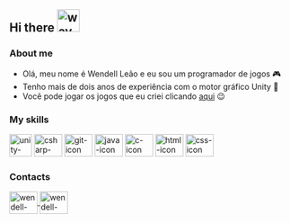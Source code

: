 ## Hi there <img src="https://media.tenor.com/images/af1b615e4f90567a1328b7c320d3a601/tenor.gif" style="max-width:100%;" alt="wave-gif" height="40" width="40"></img>
### About me

- Olá, meu nome é Wendell Leão e eu sou um programador de jogos 🎮
- Tenho mais de dois anos de experiência com o motor gráfico Unity 👾
- Você pode jogar os jogos que eu criei clicando [aqui](https://wendell-leao.itch.io/ "My Itch.io Page") 😉

### My skills

<img src="https://cdn.icon-icons.com/icons2/615/PNG/128/Unity_icon-icons.com_56592.png" style="max-width:100%;" alt="unity-icon" height="40" width="40"></img>
<img src="https://cdn.jsdelivr.net/gh/devicons/devicon/icons/csharp/csharp-original.svg" style="max-width:100%;" alt="csharp-icon" height="40" width="50"></img>
<img src="https://cdn.jsdelivr.net/gh/devicons/devicon/icons/git/git-original.svg" style="max-width:100%;" alt="git-icon" height="40" width="50"></img>
<img src="https://cdn.jsdelivr.net/gh/devicons/devicon/icons/java/java-original.svg" style="max-width:100%;" alt="java-icon" height="40" width="50"></img>
<img src="https://cdn.jsdelivr.net/gh/devicons/devicon/icons/c/c-original.svg" style="max-width:100%;" alt="c-icon" height="40" width="50"></img>
<img src="https://cdn.jsdelivr.net/gh/devicons/devicon/icons/html5/html5-original.svg" style="max-width:100%;" alt="html-icon" height="40" width="50"></img>
<img src="https://cdn.jsdelivr.net/gh/devicons/devicon/icons/css3/css3-original.svg" style="max-width:100%;" alt="css-icon" height="40" width="50"></img>

### Contacts

<a href="https://www.linkedin.com/in/wendell-leao/" target="_blank">
<img align="center" alt="wendell-linkedin" height="40" width="50" src="https://cdn.jsdelivr.net/gh/devicons/devicon/icons/linkedin/linkedin-original.svg" style="max-width:100%;">
</a>
<a href="https://www.facebook.com/wendell.leao.7/" target="_blank">
<img align="center" alt="wendell-facebook" height="40" width="50" src="https://cdn.jsdelivr.net/gh/devicons/devicon/icons/facebook/facebook-original.svg" style="max-width:100%;">
</a>
